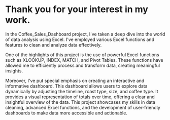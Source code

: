 # Thank you for your interest in my work.

In the Coffee_Sales_Dashboard project, I've taken a deep dive into the world of data analysis using Excel. I've employed various Excel functions and features to clean and analyze data effectively. 

One of the highlights of this project is the use of powerful Excel functions such as XLOOKUP, INDEX, MATCH, and Pivot Tables. These functions have allowed me to efficiently process and transform data, creating meaningful insights.

Moreover, I've put special emphasis on creating an interactive and informative dashboard. This dashboard allows users to explore data dynamically by adjusting the timeline, roast type, size, and coffee type. It provides a visual representation of totals over time, offering a clear and insightful overview of the data. This project showcases my skills in data cleaning, advanced Excel functions, and the development of user-friendly dashboards to make data more accessible and actionable.
